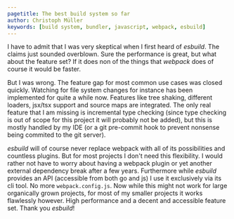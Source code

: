 ```yaml
---
pagetitle: The best build system so far
author: Christoph Müller
keywords: [build system, bundler, javascript, webpack, esbuild]
---
```


I have to admit that I was very skeptical when I first heard of *esbuild*. The claims just sounded overblown. Sure the performance is great, but what about the feature set? If it does non of the things that *webpack* does of course it would be faster.

But I was wrong. The feature gap for most common use cases was closed quickly. Watching for file system changes for instance has been implemented for quite a while now. Features like tree shaking, different loaders, jsx/tsx support and source maps are integrated. The only real feature that I am missing is incremental type checking (since type checking is out of scope for this project it will probably not be added), but this is mostly handled by my IDE (or a git pre-commit hook to prevent nonsense being commited to the git server).

*esbuild* will of course never replace webpack with all of its possibilities and countless plugins. But for most projects I don't need this flexibility. I would rather not have to worry about having a webpack plugin or yet another external dependency break after a few years. Furthermore while *esbuild* provides an API (accessible from both go and js) I use it exclusively via its cli tool. No more `webpack.config.js`. Now while this might not work for large organically grown projects, for most of my smaller projects it works flawlessly however. High performance and a decent and accessible feature set. Thank you *esbuild*!
